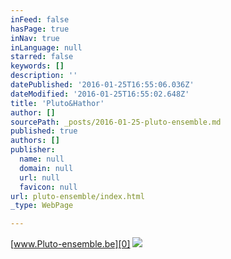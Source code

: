 ```yaml
---
inFeed: false
hasPage: true
inNav: true
inLanguage: null
starred: false
keywords: []
description: ''
datePublished: '2016-01-25T16:55:06.036Z'
dateModified: '2016-01-25T16:55:02.648Z'
title: 'Pluto&Hathor'
author: []
sourcePath: _posts/2016-01-25-pluto-ensemble.md
published: true
authors: []
publisher:
  name: null
  domain: null
  url: null
  favicon: null
url: pluto-ensemble/index.html
_type: WebPage

---
```

[www.Pluto-ensemble.be][0]
![](https://s3-us-west-2.amazonaws.com/the-grid-img/p/882e64347a461c6e0e9d19206ec48804f5af8674.jpg)

# 

[0]: https://thegrid.ai/pluto-ensemble/